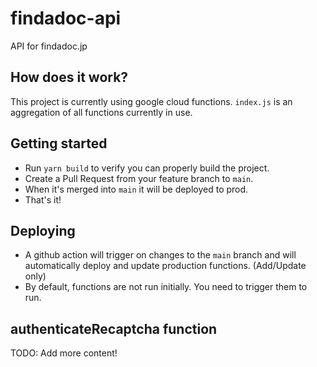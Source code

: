 # findadoc-api

API for findadoc.jp

## How does it work?

This project is currently using google cloud functions.
`index.js` is an aggregation of all functions currently in use.

## Getting started

- Run `yarn build` to verify you can properly build the project.
- Create a Pull Request from your feature branch to `main`.
- When it's merged into `main` it will be deployed to prod.
- That's it!

## Deploying

- A github action will trigger on changes to the `main` branch and will automatically deploy and update production functions. (Add/Update only)
- By default, functions are not run initially. You need to trigger them to run.

## authenticateRecaptcha function

TODO: Add more content!
